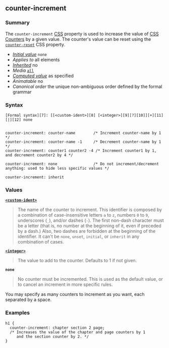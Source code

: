 ## counter-increment

### Summary

The `counter-increment` [CSS][0] property is used to increase the value of [CSS Counters][1] by a given value. The counter's value can be reset using the [`counter-reset`][2] CSS property.

* _[Initial value][3]_ `none` 
* _Applies to_ all elements 
* _[Inherited][4]_ no 
* _Media_ [`all`][5] 
* _[Computed value][6]_ as specified 
* _Animatable_ no 
* _Canonical order_ the unique non-ambiguous order defined by the formal grammar

### Syntax

    [Formal syntax][7]: [[<custom-ident>][8] [<integer>][9][?][10]][+][11] [|][12] none
    

    counter-increment: counter-name        /* Increment counter-name by 1 */
    counter-increment: counter-name -1     /* Decrement counter-name by 1 */
    counter-increment: counter1 counter2 -4 /* Increment counter1 by 1, and decrement counter2 by 4 */
    
    counter-increment: none                /* Do not increment/decrement anything: used to hide less specific values */ 
    
    counter-increment: inherit
    

### Values

**[`<custom-ident>`][13]**

> The name of the counter to increment. This identifier is composed by a combination of case-insensitive letters `a` to `z`, numbers `0` to `9`, underscores (`_`), and/or dashes (`-`). The first non-dash character must be a letter (that is, no number at the beginning of it, even if preceded by a dash.) Also, two dashes are forbidden at the beginning of the identifier. It can't be `none`, `unset`, `initial`, or `inherit` in any combination of cases.

**[`<integer>`][14]**

> The value to add to the counter. Defaults to 1 if not given.

**`none`**

> No counter must be incremented. This is used as the default value, or to cancel an increment in more specific rules.

You may specify as many counters to increment as you want, each separated by a space.

### Examples

    h1 {
      counter-increment: chapter section 2 page;
      /* Increases the value of the chapter and page counters by 1
         and the section counter by 2. */
    }
    



[0]: https://developer.mozilla.org/en/docs/CSS "CSS"
[1]: https://developer.mozilla.org/en/docs/CSS_Counters "CSS_Counters"
[2]: https://developer.mozilla.org/en/docs/Web/CSS/counter-reset "The counter-reset CSS property is used to reset CSS Counters to a given value."
[3]: https://developer.mozilla.org/en/docs/CSS/initial_value
[4]: https://developer.mozilla.org/en/docs/CSS/inheritance
[5]: https://developer.mozilla.org/en/docs/CSS/@media#Media_groups
[6]: https://developer.mozilla.org/en/docs/CSS/computed_value
[7]: https://developer.mozilla.org/en/docs/CSS/Value_definition_syntax "CSS/Value_definition_syntax"
[8]: https://developer.mozilla.org/en/docs/CSS/CSS_values_syntax#syntax-custom-ident "Tooltip not found in DB."
[9]: https://developer.mozilla.org/en/docs/Web/CSS/integer
[10]: https://developer.mozilla.org/en/docs/CSS/Value_definition_syntax#Question_mark_(.3F) "Question mark multiplier: The previous entity is optional (it may be used once, or not at all)."
[11]: https://developer.mozilla.org/en/docs/CSS/Value_definition_syntax#Plus_(.2B) "Plus multiplier: The previous entity may appear 1 or several times."
[12]: https://developer.mozilla.org/en/docs/CSS/Value_definition_syntax#Single_bar "Single bar: The two entities are optional, but exactly one must be present."
[13]: https://developer.mozilla.org/en/docs/Web/CSS/custom-ident "The documentation about this has not yet been written; please consider contributing!"
[14]: https://developer.mozilla.org/en/docs/Web/CSS/integer "The documentation about this has not yet been written; please consider contributing!"